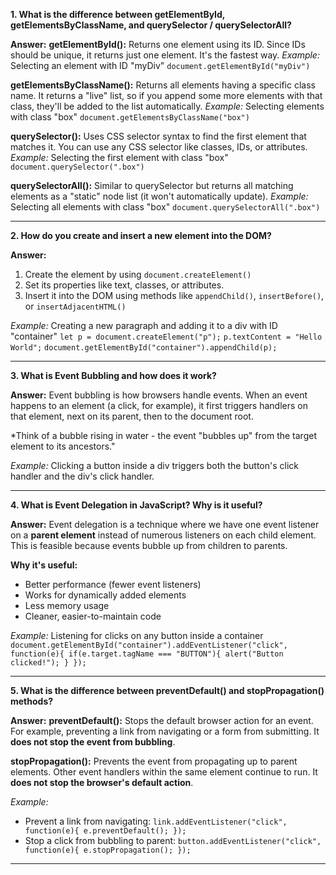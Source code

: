 **1. What is the difference between getElementById, getElementsByClassName, and querySelector / querySelectorAll?**

**Answer:**
**getElementById():** Returns one element using its ID. Since IDs should be unique, it returns just one element. It's the fastest way.
*Example:* Selecting an element with ID "myDiv"
`document.getElementById("myDiv")`

**getElementsByClassName():** Returns all elements having a specific class name. It returns a "live" list, so if you append some more elements with that class, they'll be added to the list automatically.
*Example:* Selecting elements with class "box"
`document.getElementsByClassName("box")`

**querySelector():** Uses CSS selector syntax to find the first element that matches it. You can use any CSS selector like classes, IDs, or attributes.
*Example:* Selecting the first element with class "box"
`document.querySelector(".box")`

**querySelectorAll():** Similar to querySelector but returns all matching elements as a "static" node list (it won't automatically update).
*Example:* Selecting all elements with class "box"
`document.querySelectorAll(".box")`

---

**2. How do you create and insert a new element into the DOM?**

**Answer:**

1. Create the element by using `document.createElement()`
2. Set its properties like text, classes, or attributes.
3. Insert it into the DOM using methods like `appendChild()`, `insertBefore()`, or `insertAdjacentHTML()`

*Example:*
Creating a new paragraph and adding it to a div with ID "container"
`let p = document.createElement("p");`
`p.textContent = "Hello World";`
`document.getElementById("container").appendChild(p);`

---

**3. What is Event Bubbling and how does it work?**

**Answer:**
Event bubbling is how browsers handle events. When an event happens to an element (a click, for example), it first triggers handlers on that element, next on its parent, then to the document root.

*Think of a bubble rising in water - the event "bubbles up" from the target element to its ancestors."

*Example:*
Clicking a button inside a div triggers both the button's click handler and the div's click handler.

---

**4. What is Event Delegation in JavaScript? Why is it useful?**

**Answer:**
Event delegation is a technique where we have one event listener on a **parent element** instead of numerous listeners on each child element. This is feasible because events bubble up from children to parents.

**Why it's useful:**

* Better performance (fewer event listeners)
* Works for dynamically added elements
* Less memory usage
* Cleaner, easier-to-maintain code

*Example:*
Listening for clicks on any button inside a container
`document.getElementById("container").addEventListener("click", function(e){ if(e.target.tagName === "BUTTON"){ alert("Button clicked!"); } });`

---

**5. What is the difference between preventDefault() and stopPropagation() methods?**

**Answer:**
**preventDefault():** Stops the default browser action for an event. For example, preventing a link from navigating or a form from submitting. It **does not stop the event from bubbling**.

**stopPropagation():** Prevents the event from propagating up to parent elements. Other event handlers within the same element continue to run. It **does not stop the browser's default action**.


*Example:*

* Prevent a link from navigating:
  `link.addEventListener("click", function(e){ e.preventDefault(); });`
* Stop a click from bubbling to parent:
  `button.addEventListener("click", function(e){ e.stopPropagation(); });`

---
